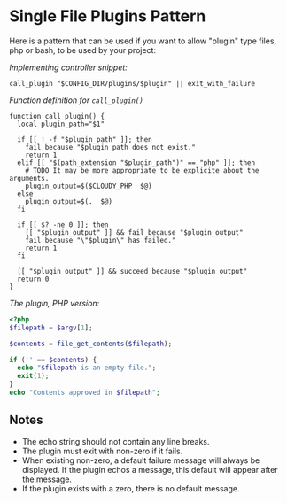 # Single File Plugins Pattern

Here is a pattern that can be used if you want to allow "plugin" type files, php or bash, to be used by your project:

_Implementing controller snippet:_

```shell
call_plugin "$CONFIG_DIR/plugins/$plugin" || exit_with_failure
```

_Function definition for `call_plugin()`_
```shell
function call_plugin() {
  local plugin_path="$1"

  if [[ ! -f "$plugin_path" ]]; then
    fail_because "$plugin_path does not exist."
    return 1
  elif [[ "$(path_extension "$plugin_path")" == "php" ]]; then
    # TODO It may be more appropriate to be explicite about the arguments.
    plugin_output=$($CLOUDY_PHP  $@)
  else
    plugin_output=$(.  $@)
  fi
  
  if [[ $? -ne 0 ]]; then
    [[ "$plugin_output" ]] && fail_because "$plugin_output"
    fail_because "\"$plugin\" has failed."
    return 1
  fi
  
  [[ "$plugin_output" ]] && succeed_because "$plugin_output"
  return 0
}
```

_The plugin, PHP version:_

```php
<?php
$filepath = $argv[1];

$contents = file_get_contents($filepath);

if ('' == $contents) {
  echo "$filepath is an empty file.";
  exit(1);
}
echo "Contents approved in $filepath";
```

## Notes

* The echo string should not contain any line breaks.
* The plugin must exit with non-zero if it fails.
* When existing non-zero, a default failure message will always be displayed. If the plugin echos a message, this default will appear after the message.
* If the plugin exists with a zero, there is no default message.
